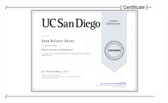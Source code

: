 /--------------------------------------------------------[ Certificate ]--
![DSP](DSP.jpeg)
/-------------------------------------------------------------------------
